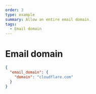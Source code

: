 ```yaml
---
order: 3
type: example
summary: Allow an entire email domain.
tags:
  - Email domain
---
```


# Email domain

```json
{
  "email_domain": {
    "domain": "cloudflare.com"
  }
}
```

